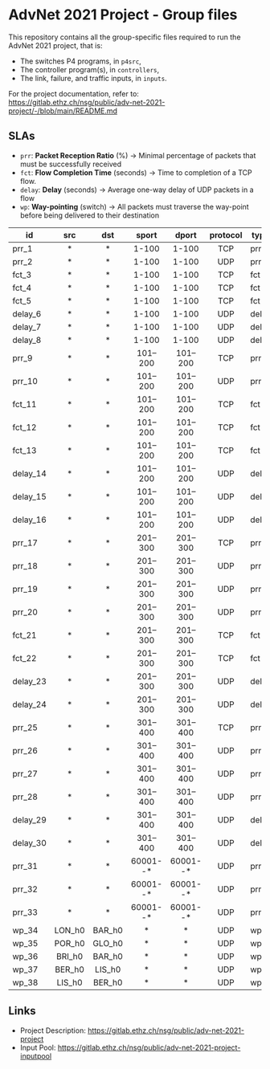 # AdvNet 2021 Project - Group files

This repository contains all the group-specific files required to run the AdvNet 2021 project, that is:

- The switches P4 programs, in `p4src`,
- The controller program(s), in `controllers`,
- The link, failure, and traffic inputs, in `inputs`.

For the project documentation, refer to: https://gitlab.ethz.ch/nsg/public/adv-net-2021-project/-/blob/main/README.md

## SLAs

* `prr`: **Packet Reception Ratio** (%) -> Minimal percentage of packets that must be successfully received
* `fct`: **Flow Completion Time** (seconds) -> Time to completion of a TCP flow.
* `delay`: **Delay** (seconds) -> Average one-way delay of UDP packets in a flow
* `wp`: **Way-pointing** (switch) -> All packets must traverse the way-point before being delivered to their destination

|id      |src   |dst   |sport   |dport   |protocol|type |target|
|--------|:----:|:----:|:------:|:------:|:------:|-----|------|
|prr_1   |*     |*     |1-100   |1-100   |TCP     |prr  |100%  |
|prr_2   |*     |*     |1-100   |1-100   |UDP     |prr  |100%  |
|fct_3   |*     |*     |1-100   |1-100   |TCP     |fct  |20s   |
|fct_4   |*     |*     |1-100   |1-100   |TCP     |fct  |15s   |
|fct_5   |*     |*     |1-100   |1-100   |TCP     |fct  |10s   |
|delay_6 |*     |*     |1-100   |1-100   |UDP     |delay|0.017s|
|delay_7 |*     |*     |1-100   |1-100   |UDP     |delay|0.015s|
|delay_8 |*     |*     |1-100   |1-100   |UDP     |delay|0.012s|
|prr_9   |*     |*     |101–200 |101–200 |TCP     |prr  |100%  |
|prr_10  |*     |*     |101–200 |101–200 |UDP     |prr  |100%  |
|fct_11  |*     |*     |101–200 |101–200 |TCP     |fct  |20s   |
|fct_12  |*     |*     |101–200 |101–200 |TCP     |fct  |15s   |
|fct_13  |*     |*     |101–200 |101–200 |TCP     |fct  |10s   |
|delay_14|*     |*     |101–200 |101–200 |UDP     |delay|0.03s |
|delay_15|*     |*     |101–200 |101–200 |UDP     |delay|0.025s|
|delay_16|*     |*     |101–200 |101–200 |UDP     |delay|0.02s |
|prr_17  |*     |*     |201–300 |201–300 |TCP     |prr  |100%  |
|prr_18  |*     |*     |201–300 |201–300 |UDP     |prr  |75%   |
|prr_19  |*     |*     |201–300 |201–300 |UDP     |prr  |95%   |
|prr_20  |*     |*     |201–300 |201–300 |UDP     |prr  |100%  |
|fct_21  |*     |*     |201–300 |201–300 |TCP     |fct  |15s   |
|fct_22  |*     |*     |201–300 |201–300 |TCP     |fct  |10s   |
|delay_23|*     |*     |201–300 |201–300 |UDP     |delay|0.02s |
|delay_24|*     |*     |201–300 |201–300 |UDP     |delay|0.012s|
|prr_25  |*     |*     |301–400 |301–400 |TCP     |prr  |100%  |
|prr_26  |*     |*     |301–400 |301–400 |UDP     |prr  |75%   |
|prr_27  |*     |*     |301–400 |301–400 |UDP     |prr  |95%   |
|prr_28  |*     |*     |301–400 |301–400 |UDP     |prr  |100%  |
|delay_29|*     |*     |301–400 |301–400 |UDP     |delay|0.06s |
|delay_30|*     |*     |301–400 |301–400 |UDP     |delay|0.04s |
|prr_31  |*     |*     |60001--*|60001--*|UDP     |prr  |75%   |
|prr_32  |*     |*     |60001--*|60001--*|UDP     |prr  |95%   |
|prr_33  |*     |*     |60001--*|60001--*|UDP     |prr  |100%  |
|wp_34   |LON_h0|BAR_h0|*       |*       |UDP     |wp   |PAR   |
|wp_35   |POR_h0|GLO_h0|*       |*       |UDP     |wp   |PAR   |
|wp_36   |BRI_h0|BAR_h0|*       |*       |UDP     |wp   |PAR   |
|wp_37   |BER_h0|LIS_h0|*       |*       |UDP     |wp   |MAD   |
|wp_38   |LIS_h0|BER_h0|*       |*       |UDP     |wp   |MAD   |

## Links

* Project Description: https://gitlab.ethz.ch/nsg/public/adv-net-2021-project
* Input Pool: https://gitlab.ethz.ch/nsg/public/adv-net-2021-project-inputpool
